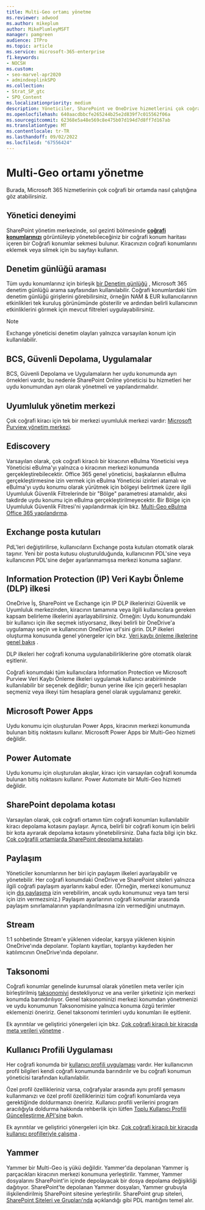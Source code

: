 ```yaml
---
title: Multi-Geo ortamı yönetme
ms.reviewer: adwood
ms.author: mikeplum
author: MikePlumleyMSFT
manager: pamgreen
audience: ITPro
ms.topic: article
ms.service: microsoft-365-enterprise
f1.keywords:
- NOCSH
ms.custom:
- seo-marvel-apr2020
- admindeeplinkSPO
ms.collection:
- Strat_SP_gtc
- SPO_Content
ms.localizationpriority: medium
description: Yöneticiler, SharePoint ve OneDrive hizmetlerini çok coğrafi bir ortamda yönetme hakkında bilgi edinebilir.
ms.openlocfilehash: 640aacdbbcfe265244b25e2d839f7c015562f06a
ms.sourcegitcommit: 62368e5a48e569c8e475b07d194d7d8ff7d167ab
ms.translationtype: MT
ms.contentlocale: tr-TR
ms.lasthandoff: 09/02/2022
ms.locfileid: "67556424"
---
```

# <a name="administering-a-multi-geo-environment"></a>Multi-Geo ortamı yönetme

Burada, Microsoft 365 hizmetlerinin çok coğrafi bir ortamda nasıl çalıştığına göz atabilirsiniz.

## <a name="administrator-experience"></a>Yönetici deneyimi

SharePoint yönetim merkezinde, sol gezinti bölmesinde <a href="https://go.microsoft.com/fwlink/?linkid=2185076" target="_blank">**coğrafi konumlarınızı**</a> görüntüleyip yönetebileceğiniz bir coğrafi konum haritası içeren bir Coğrafi konumlar sekmesi bulunur. Kiracınızın coğrafi konumlarını eklemek veya silmek için bu sayfayı kullanın.

## <a name="audit-log-search"></a>Denetim günlüğü araması

Tüm uydu konumlarınız için birleşik [bir Denetim günlüğü](https://support.office.com/article/0d4d0f35-390b-4518-800e-0c7ec95e946c) , Microsoft 365 denetim günlüğü arama sayfasından kullanılabilir. Coğrafi konumlardaki tüm denetim günlüğü girişlerini görebilirsiniz, örneğin NAM & EUR kullanıcılarının etkinlikleri tek kuruluş görünümünde gösterilir ve ardından belirli kullanıcının etkinliklerini görmek için mevcut filtreleri uygulayabilirsiniz.

> [!NOTE]
> Exchange yöneticisi denetim olayları yalnızca varsayılan konum için kullanılabilir.

## <a name="bcs-secure-store-apps"></a>BCS, Güvenli Depolama, Uygulamalar

BCS, Güvenli Depolama ve Uygulamaların her uydu konumunda ayrı örnekleri vardır, bu nedenle SharePoint Online yöneticisi bu hizmetleri her uydu konumundan ayrı olarak yönetmeli ve yapılandırmalıdır.

## <a name="compliance-admin-center"></a>Uyumluluk yönetim merkezi

Çok coğrafi kiracı için tek bir merkezi uyumluluk merkezi vardır: [Microsoft Purview yönetim merkezi](https://compliance.microsoft.com/).

## <a name="ediscovery"></a>Ediscovery

Varsayılan olarak, çok coğrafi kiracılı bir kiracının eBulma Yöneticisi veya Yöneticisi eBulma'yı yalnızca o kiracının merkezi konumunda gerçekleştirebilecektir. Office 365 genel yöneticisi, başkalarının eBulma gerçekleştirmesine izin vermek için eBulma Yöneticisi izinleri atamalı ve eBulma'yı uydu konumu olarak yürütmek için bölgeyi belirtmek üzere ilgili Uyumluluk Güvenlik Filtrelerinde bir "Bölge" parametresi atamalıdır, aksi takdirde uydu konumu için eBulma gerçekleştirilmeyecektir. Bir Bölge için Uyumluluk Güvenlik Filtresi'ni yapılandırmak için bkz. [Multi-Geo eBulma Office 365 yapılandırma](multi-geo-ediscovery-configuration.md).

## <a name="exchange-mailboxes"></a>Exchange posta kutuları

PdL'leri değiştirilirse, kullanıcıların Exchange posta kutuları otomatik olarak taşınır. Yeni bir posta kutusu oluşturulduğunda, kullanıcının PDL'sine veya kullanıcının PDL'sine değer ayarlanmamışsa merkezi konuma sağlanır.

## <a name="information-protection-ip-data-loss-prevention-dlp-policy"></a>Information Protection (IP) Veri Kaybı Önleme (DLP) ilkesi

OneDrive İş, SharePoint ve Exchange için IP DLP ilkelerinizi Güvenlik ve Uyumluluk merkezinden, kiracının tamamına veya ilgili kullanıcılara gereken kapsam belirleme ilkelerini ayarlayabilirsiniz. Örneğin: Uydu konumundaki bir kullanıcı için ilke seçmek istiyorsanız, ilkeyi belirli bir OneDrive'a uygulamayı seçin ve kullanıcının OneDrive url'sini girin. DLP ilkeleri oluşturma konusunda genel yönergeler için bkz. [Veri kaybı önleme ilkelerine genel bakış](https://support.office.com/article/1966b2a7-d1e2-4d92-ab61-42efbb137f5e) .

DLP ilkeleri her coğrafi konuma uygulanabilirliklerine göre otomatik olarak eşitlenir.

Coğrafi konumdaki tüm kullanıcılara Information Protection ve Microsoft Purview Veri Kaybı Önleme ilkeleri uygulamak kullanıcı arabiriminde kullanılabilir bir seçenek değildir; bunun yerine ilke için geçerli hesapları seçmeniz veya ilkeyi tüm hesaplara genel olarak uygulamanız gerekir.

## <a name="microsoft-power-apps"></a>Microsoft Power Apps

Uydu konumu için oluşturulan Power Apps, kiracının merkezi konumunda bulunan bitiş noktasını kullanır. Microsoft Power Apps bir Multi-Geo hizmeti değildir. 

## <a name="power-automate"></a>Power Automate

Uydu konumu için oluşturulan akışlar, kiracı için varsayılan coğrafi konumda bulunan bitiş noktasını kullanır.  Power Automate bir Multi-Geo hizmeti değildir. 

## <a name="sharepoint-storage-quota"></a>SharePoint depolama kotası

Varsayılan olarak, çok coğrafi ortamın tüm coğrafi konumları kullanılabilir kiracı depolama kotasını paylaşır.  Ayrıca, belirli bir coğrafi konum için belirli bir kota ayırarak depolama kotasını yönetebilirsiniz. Daha fazla bilgi için bkz. [Çok coğrafili ortamlarda SharePoint depolama kotaları](sharepoint-multi-geo-storage-quota.md).

## <a name="sharing"></a>Paylaşım

Yöneticiler konumlarının her biri için paylaşım ilkeleri ayarlayabilir ve yönetebilir. Her coğrafi konumdaki OneDrive ve SharePoint siteleri yalnızca ilgili coğrafi paylaşım ayarlarını kabul eder. (Örneğin, merkezi konumunuz için [dış paylaşıma](https://support.office.com/article/C8A462EB-0723-4B0B-8D0A-70FEAFE4BE85) izin verebilirim, ancak uydu konumunuz veya tam tersi için izin vermezsiniz.) Paylaşım ayarlarının coğrafi konumlar arasında paylaşım sınırlamalarının yapılandırılmasına izin vermediğini unutmayın.

## <a name="stream"></a>Stream

1:1 sohbetinde Stream'e yüklenen videolar, karşıya yüklenen kişinin OneDrive'ında depolanır. Toplantı kayıtları, toplantıyı kaydeden her katılımcının OneDrive'ında depolanır.

## <a name="taxonomy"></a>Taksonomi

Coğrafi konumlar genelinde kurumsal olarak yönetilen meta veriler için birleştirilmiş [taksonomiyi](/sharepoint/managed-metadata) destekliyoruz ve ana veriler şirketiniz için merkezi konumda barındırılıyor. Genel taksonominizi merkezi konumdan yönetmenizi ve uydu konumunun Taksonomisine yalnızca konuma özgü terimler eklemenizi öneririz. Genel taksonomi terimleri uydu konumları ile eşitlenir.

Ek ayrıntılar ve geliştirici yönergeleri için bkz. [Çok coğrafi kiracılı bir kiracıda meta verileri yönetme](/sharepoint/dev/solution-guidance/multigeo-managedmetadata) .

## <a name="user-profile-application"></a>Kullanıcı Profili Uygulaması

Her coğrafi konumda bir [kullanıcı profili uygulaması](/sharepoint/manage-user-profiles) vardır. Her kullanıcının profil bilgileri kendi coğrafi konumunda barındırılır ve bu coğrafi konumun yöneticisi tarafından kullanılabilir.

Özel profil özellikleriniz varsa, coğrafyalar arasında aynı profil şemasını kullanmanızı ve özel profil özelliklerinizi tüm coğrafi konumlarda veya gerektiğinde doldurmanızı öneririz. Kullanıcı profili verilerini program aracılığıyla doldurma hakkında rehberlik için lütfen [Toplu Kullanıcı Profili Güncelleştirme API'sine](/sharepoint/dev/solution-guidance/bulk-user-profile-update-api-for-sharepoint-online) bakın.

Ek ayrıntılar ve geliştirici yönergeleri için bkz. [Çok coğrafi kiracılı bir kiracıda kullanıcı profilleriyle çalışma](/sharepoint/dev/solution-guidance/multigeo-userprofileexperience) .

## <a name="yammer"></a>Yammer

Yammer bir Multi-Geo iş yükü değildir. Yammer'da depolanan Yammer iş parçacıkları kiracının merkezi konumuna yerleştirilir. Yammer, Yammer dosyalarını SharePoint'in içinde depolayacak bir dosya depolama değişikliği dağıtıyor. SharePoint'te depolanan Yammer dosyaları, Yammer grubuyla ilişkilendirilmiş SharePoint sitesine yerleştirilir. SharePoint grup siteleri, [SharePoint Siteleri ve Grupları'nda](multi-geo-capabilities-in-onedrive-and-sharepoint-online-in-microsoft-365.md#sharepoint-sites-and-groups) açıklandığı gibi PDL mantığını temel alır.
